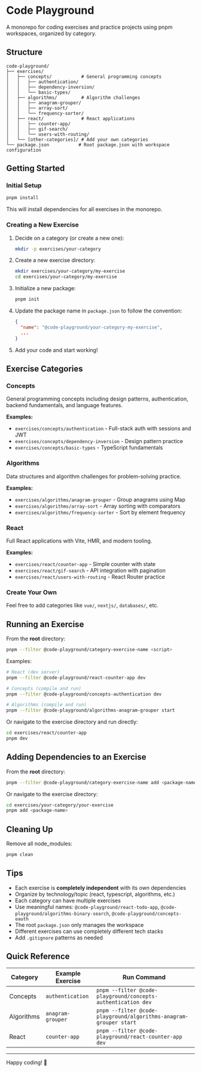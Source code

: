 # Code Playground

A monorepo for coding exercises and practice projects using pnpm workspaces, organized by category.

## Structure

```
code-playground/
├── exercises/
│   ├── concepts/           # General programming concepts
│   │   ├── authentication/
│   │   ├── dependency-inversion/
│   │   └── basic-types/
│   ├── algorithms/         # Algorithm challenges
│   │   ├── anagram-grouper/
│   │   ├── array-sort/
│   │   └── frequency-sorter/
│   ├── react/              # React applications
│   │   ├── counter-app/
│   │   ├── gif-search/
│   │   └── users-with-routing/
│   └── [other-categories]/ # Add your own categories
└── package.json           # Root package.json with workspace configuration
```

## Getting Started

### Initial Setup

```bash
pnpm install
```

This will install dependencies for all exercises in the monorepo.

### Creating a New Exercise

1. Decide on a category (or create a new one):
   ```bash
   mkdir -p exercises/your-category
   ```

2. Create a new exercise directory:
   ```bash
   mkdir exercises/your-category/my-exercise
   cd exercises/your-category/my-exercise
   ```

3. Initialize a new package:
   ```bash
   pnpm init
   ```

4. Update the package name in `package.json` to follow the convention:
   ```json
   {
     "name": "@code-playground/your-category-my-exercise",
     ...
   }
   ```

5. Add your code and start working!

## Exercise Categories

### Concepts
General programming concepts including design patterns, authentication, backend fundamentals, and language features.

**Examples:** 
- `exercises/concepts/authentication` - Full-stack auth with sessions and JWT
- `exercises/concepts/dependency-inversion` - Design pattern practice
- `exercises/concepts/basic-types` - TypeScript fundamentals

### Algorithms
Data structures and algorithm challenges for problem-solving practice.

**Examples:**
- `exercises/algorithms/anagram-grouper` - Group anagrams using Map
- `exercises/algorithms/array-sort` - Array sorting with comparators
- `exercises/algorithms/frequency-sorter` - Sort by element frequency

### React
Full React applications with Vite, HMR, and modern tooling.

**Examples:**
- `exercises/react/counter-app` - Simple counter with state
- `exercises/react/gif-search` - API integration with pagination
- `exercises/react/users-with-routing` - React Router practice

### Create Your Own
Feel free to add categories like `vue/`, `nextjs/`, `databases/`, etc.

## Running an Exercise

From the **root** directory:
```bash
pnpm --filter @code-playground/category-exercise-name <script>
```

Examples:
```bash
# React (dev server)
pnpm --filter @code-playground/react-counter-app dev

# Concepts (compile and run)
pnpm --filter @code-playground/concepts-authentication dev

# Algorithms (compile and run)
pnpm --filter @code-playground/algorithms-anagram-grouper start
```

Or navigate to the exercise directory and run directly:
```bash
cd exercises/react/counter-app
pnpm dev
```

## Adding Dependencies to an Exercise

From the **root** directory:
```bash
pnpm --filter @code-playground/category-exercise-name add <package-name>
```

Or navigate to the exercise directory:
```bash
cd exercises/your-category/your-exercise
pnpm add <package-name>
```

## Cleaning Up

Remove all node_modules:
```bash
pnpm clean
```

## Tips

- Each exercise is **completely independent** with its own dependencies
- Organize by technology/topic (react, typescript, algorithms, etc.)
- Each category can have multiple exercises
- Use meaningful names: `@code-playground/react-todo-app`, `@code-playground/algorithms-binary-search`, `@code-playground/concepts-oauth`
- The root `package.json` only manages the workspace
- Different exercises can use completely different tech stacks
- Add `.gitignore` patterns as needed

## Quick Reference

| Category | Example Exercise | Run Command |
|----------|-----------------|-------------|
| Concepts | `authentication` | `pnpm --filter @code-playground/concepts-authentication dev` |
| Algorithms | `anagram-grouper` | `pnpm --filter @code-playground/algorithms-anagram-grouper start` |
| React | `counter-app` | `pnpm --filter @code-playground/react-counter-app dev` |

---

Happy coding! 🚀
